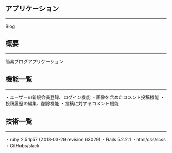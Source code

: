 ## アプリケーション
***
Blog  
## 概要
***
簡易ブログアプリケーション

## 機能一覧
***
・ユーザーの新規会員登録、ログイン機能
・画像を含めたコメント投稿機能
・投稿履歴の編集、削除機能
・投稿に対するコメント機能

## 技術一覧
***
・ruby 2.5.1p57 (2018-03-29 revision 63029)
・Rails 5.2.2.1
・html/css/scss
・GitHubs/slack